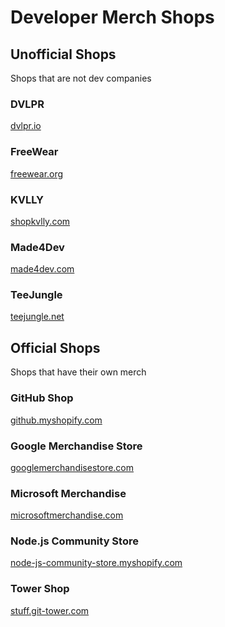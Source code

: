# Developer Merch Shops

## Unofficial Shops

Shops that are not dev companies

### DVLPR

[dvlpr.io](https://www.dvlpr.io/)

### FreeWear

[freewear.org](https://www.freewear.org/)

### KVLLY

[shopkvlly.com](https://shopkvlly.com/)

### Made4Dev

[made4dev.com](https://made4dev.com/)

### TeeJungle

[teejungle.net](https://teejungle.net/)

## Official Shops

Shops that have their own merch

### GitHub Shop

[github.myshopify.com](https://github.myshopify.com/)

### Google Merchandise Store

[googlemerchandisestore.com](https://googlemerchandisestore.com/)

### Microsoft Merchandise

[microsoftmerchandise.com](https://microsoftmerchandise.com/)

### Node.js Community Store

[node-js-community-store.myshopify.com](https://node-js-community-store.myshopify.com/)

### Tower Shop

[stuff.git-tower.com](https://stuff.git-tower.com/)
